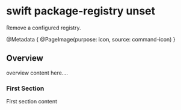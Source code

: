 # swift package-registry unset

Remove a configured registry.

@Metadata {
    @PageImage(purpose: icon, source: command-icon)
}

## Overview

overview content here....

### First Section

First section content
